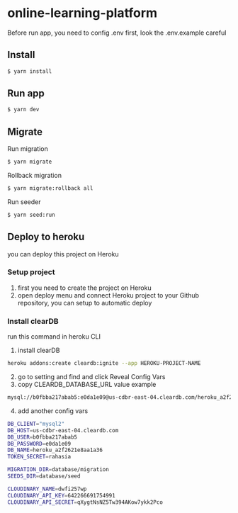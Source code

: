 # online-learning-platform

Before run app, you need to config .env first, look the .env.example careful

## Install

```sh
$ yarn install
```

## Run app

```sh
$ yarn dev
```

## Migrate

Run migration

```sh
$ yarn migrate
```

Rollback migration

```sh
$ yarn migrate:rollback all
```

Run seeder

```sh
$ yarn seed:run
```

## Deploy to heroku

you can deploy this project on Heroku

### Setup project

1. first you need to create the project on Heroku
2. open deploy menu and connect Heroku project to your Github repository, you can setup to automatic deploy

### Install clearDB

run this command in heroku CLI

1. install clearDB

```sh
heroku addons:create cleardb:ignite --app HEROKU-PROJECT-NAME
```

2. go to setting and find and click Reveal Config Vars
3. copy CLEARDB_DATABASE_URL value example

```sh
mysql://b0fbba217abab5:e0da1e09@us-cdbr-east-04.cleardb.com/heroku_a2f2621e8aa1a36?reconnect=true
```

4. add another config vars

```sh
DB_CLIENT="mysql2"
DB_HOST=us-cdbr-east-04.cleardb.com
DB_USER=b0fbba217abab5
DB_PASSWORD=e0da1e09
DB_NAME=heroku_a2f2621e8aa1a36
TOKEN_SECRET=rahasia

MIGRATION_DIR=database/migration
SEEDS_DIR=database/seed

CLOUDINARY_NAME=dwfi257wp
CLOUDINARY_API_KEY=642266691754991
CLOUDINARY_API_SECRET=qXygtNsNZ5Tw394AKow7ykk2Pco
```
